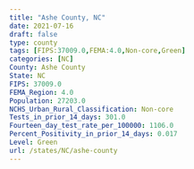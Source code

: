 ```yaml
---
title: "Ashe County, NC"
date: 2021-07-16
draft: false
type: county
tags: [FIPS:37009.0,FEMA:4.0,Non-core,Green]
categories: [NC]
County: Ashe County
State: NC
FIPS: 37009.0
FEMA_Region: 4.0
Population: 27203.0
NCHS_Urban_Rural_Classification: Non-core
Tests_in_prior_14_days: 301.0
Fourteen_day_test_rate_per_100000: 1106.0
Percent_Positivity_in_prior_14_days: 0.017
Level: Green
url: /states/NC/ashe-county
---
```



